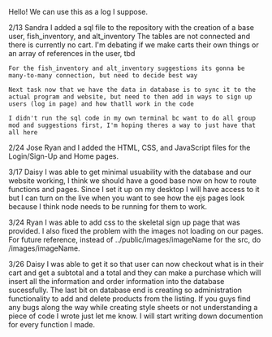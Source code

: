 Hello! We can use this as a log I suppose.

2/13 Sandra
    I added a sql file to the repository with the creation of a base user, fish_inventory, and alt_inventory
    The tables are not connected and there is currently no cart. I'm debating if we make carts their own things or an array of references in the user, tbd

    For the fish_inventory and alt_inventory suggestions its gonna be many-to-many connection, but need to decide best way

    Next task now that we have the data in database is to sync it to the actual program and website, but need to then add in ways to sign up users (log in page) and how thatll work in the code

    I didn't run the sql code in my own terminal bc want to do all group mod and suggestions first, I'm hoping theres a way to just have that all here

2/24 Jose
    Ryan and I added the HTML, CSS, and JavaScript files for the Login/Sign-Up and Home pages.


3/17 Daisy
    I was able to get minimal usuability with the database and our website working, I think we should have a good base now on how to route functions and pages. Since I set it up on my desktop I will have access to it but I can turn on the live when you want to see how the ejs pages look because I think node needs to be running for them to work. 

3/24 Ryan
    I was able to add css to the skeletal sign up page that was provided. I also fixed the problem with the images not loading on our pages. For future reference, instead of ../public/images/imageName for the src, do /images/imageName.

3/26 Daisy
    I was able to get it so that user can now checkout what is in their cart and get a subtotal and a total and they can make a purchase which will insert all the information and order information into the database sucessfully. The last bit on database end is creating so administration functionality to add and delete products from the listing. If you guys find any bugs along the way while creating style sheets or not understanding a piece of code I wrote just let me know. I will start writing down documention for every function I made. 